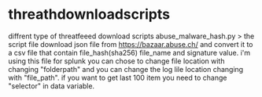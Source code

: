 # threathdownloadscripts
diffrent type of threatfeeed download scripts
abuse_malware_hash.py > 
the script file download  json file from https://bazaar.abuse.ch/  and convert it to a csv file that contain file_hash(sha256) file_name and signature value.  i'm using this file for splunk you can chose to change file location with changing "folderpath" and you can change the log lile location changing with "file_path". if you want to get last 100 item you need to change "selector" in data variable.
